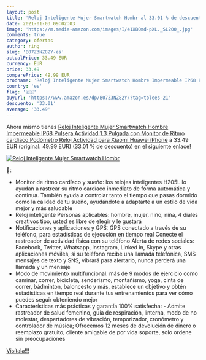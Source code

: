 ```yaml
---
layout: post
title: 'Reloj Inteligente Mujer Smartwatch Hombr al 33.01 % de descuento'
date: 2021-01-03 09:02:03
image: 'https://m.media-amazon.com/images/I/41XBQmd-pXL._SL200_.jpg'
comments: true
category: ofertas
author: ring
slug: 'B07Z3NZ82Y-es'
actualPrice: 33.49 EUR
currency: EUR
price: 33.49
comparePrice: 49.99 EUR
prodname: 'Reloj Inteligente Mujer Smartwatch Hombre Impermeable IP68 Pulsera Actividad 1.3 Pulgada con Monitor de Ritmo cardíaco  Podómetro  Reloj Actividad para Xiaomi Huawei iPhone'
country: 'es'
flag: '🇪🇸'
buyurl: 'https://www.amazon.es/dp/B07Z3NZ82Y/?tag=tolees-21'
descuento: '33.01'
average: '33.49'
---
```


Ahora mismo tienes [Reloj Inteligente Mujer Smartwatch Hombre Impermeable IP68 Pulsera Actividad 1.3 Pulgada con Monitor de Ritmo cardíaco  Podómetro  Reloj Actividad para Xiaomi Huawei iPhone](https://www.amazon.es/dp/B07Z3NZ82Y/?tag=tolees-21) a 33.49 EUR (original: 49.99 EUR) (33.01 %  de descuento) en el siguiente enlace!

[![Reloj Inteligente Mujer Smartwatch Hombr](https://m.media-amazon.com/images/I/41XBQmd-pXL._SL200_.jpg)](https://www.amazon.es/dp/B07Z3NZ82Y/?tag=tolees-21)

🔎:

- Monitor de ritmo cardíaco y sueño: los relojes inteligentes H205L lo ayudan a rastrear su ritmo cardíaco inmediato de forma automática y continua. También ayuda a controlar tanto el tiempo que pasas dormido como la calidad de tu sueño, ayudándote a adaptarte a un estilo de vida mejor y más saludable
- Reloj inteligente Personas aplicables: hombre, mujer, niño, niña, 4 diales creativos tipo, usted es libre de elegir y le gustará
- Notificaciones y aplicaciones y GPS: GPS conectado a través de su teléfono, para estadísticas de ejecución en tiempo real Conecte el rastreador de actividad física con su teléfono Alerta de redes sociales: Facebook, Twitter, Whatsapp, Instagram, Linked in, Skype y otras aplicaciones móviles, si su teléfono recibe una llamada telefónica, SMS mensajes de texto y SNS, vibrará para alertarlo, nunca perderá una llamada y un mensaje
- Modo de movimiento multifuncional: más de 9 modos de ejercicio como caminar, correr, bicicleta, senderismo, montañismo, yoga, cinta de correr, bádminton, baloncesto y más, establece un objetivo y obtén estadísticas en tiempo real durante tus entrenamientos para ver cómo puedes seguir obteniendo mejor
- Características más prácticas y garantía 100% satisfecha: - Admite rastreador de salud femenino, guía de respiración, linterna, modo de no molestar, despertadores de vibración, temporizador, cronómetro y controlador de música; Ofrecemos 12 meses de devolución de dinero o reemplazo gratuito, cliente amigable de por vida soporte, solo ordene sin preocupaciones

[Visítala!!!](https://www.amazon.es/dp/B07Z3NZ82Y/?tag=tolees-21)
